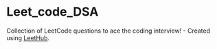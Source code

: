 # Leet_code_DSA
Collection of LeetCode questions to ace the coding interview! - Created using [LeetHub](https://github.com/QasimWani/LeetHub).
